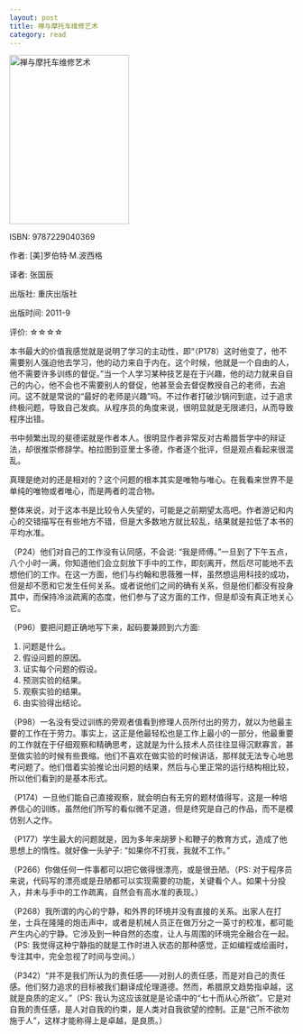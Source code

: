 ```yaml
---
layout: post
title: 禅与摩托车维修艺术
category: read
---
```

<img class="cover" title="9787229040369" src="/images/2012/09/9787229040369-212x300.jpg" alt="禅与摩托车维修艺术" width="212" height="300" />

ISBN: 9787229040369

作者:  [美]罗伯特·M.波西格

译者: 张国辰

出版社: 重庆出版社

出版时间: 2011-9

评价: ☆☆☆☆

本书最大的价值我感觉就是说明了学习的主动性，即“（P178）这时他变了，他不需要别人强迫他去学习，他的动力来自于内在。这个时候，他就是一个自由的人，他不需要许多训练的督促。”当一个人学习某种技艺是在于兴趣，他的动力就来自自己的内心，他不会也不需要别人的督促，他甚至会去督促教授自己的老师，去追问。这不就是常说的“最好的老师是兴趣”吗。不过作者打破沙锅问到底，过于追求终极问题，导致自己发疯。从程序员的角度来说，很明显就是无限递归，从而导致程序出错。

书中频繁出现的斐德诺就是作者本人。很明显作者非常反对古希腊哲学中的辩证法，却很推崇修辞学。柏拉图到亚里士多德，作者逐个批评，但是观点看起来很混乱。

真理是绝对的还是相对的？这个问题的根本其实是唯物与唯心。在我看来世界不是单纯的唯物或者唯心，而是两者的混合物。

整体来说，对于这本书是比较令人失望的，可能是之前期望太高吧。作者游记和内心的交错描写在有些地方不错，但是大多数地方就比较乱，结果就是拉低了本书的平均水准。

（P24）他们对自己的工作没有认同感，不会说: “我是师傅。”一旦到了下午五点，八个小时一满，你知道他们会立刻放下手中的工作，即刻离开，然后尽可能地不去想他们的工作。在这一方面，他们与约翰和思薇雅一样，虽然想运用科技的成功，但是却不愿和它发生任何关系。或者说他们之间的确有关系，但是他们都没有投身其中，而保持冷淡疏离的态度，他们参与了这方面的工作，但是却没有真正地关心它。

（P96）要把问题正确地写下来，起码要兼顾到六方面: 

<ol>
	<li>问题是什么。</li>
	<li>假设问题的原因。</li>
	<li>证实每个问题的假设。</li>
	<li>预测实验的结果。</li>
	<li>观察实验的结果。</li>
	<li>由实验得出结论。</li>
</ol>

（P98）一名没有受过训练的旁观者值看到修理人员所付出的劳力，就以为他最主要的工作在于劳力。事实上，这正是他最轻松也是工作上最小的一部分，他最重要的工作就在于仔细观察和精确思考，这就是为什么技术人员往往显得沉默寡言，甚至做实验的时候有些畏缩。他们不喜欢在做实验的时候讲话，那样就无法专心地思考问题了。他们借着实验推论出问题的结果，然后与心里正常的运行结构相比较，所以他们看到的是基本形式。

（P174）一旦他们能自己直接观察，就会明白有无穷的题材值得写，这是一种培养信心的训练，虽然他们所写的看似微不足道，但是终究是自己的作品，而不是模仿别人之作。

（P177）学生最大的问题就是，因为多年来胡萝卜和鞭子的教育方式，造成了他思想上的惰性。就好像一头驴子: “如果你不打我，我就不工作。”

（P266）你做任何一件事都可以把它做得很漂亮，或是很丑陋。（PS: 对于程序员来说，代码写的漂亮或是丑陋都可以实现需要的功能，关键看个人。如果十分投入，并未与手中的工作疏离，自然会有高水准的表现。）

（P268）我所谓的内心的宁静，和外界的环境并没有直接的关系。出家人在打坐，士兵在隆隆的炮击声中，或者是机械人员正在做万分之一英寸的校准，都可能产生内心的宁静。它涉及到一种自然的态度，让人与周围的环境完全融合在一起。（PS: 我觉得这种宁静指的就是工作时进入状态的那种感觉，正如编程或绘画时，专注其中，完全忽视了时间与空间。）

（P342）“并不是我们所认为的责任感——对别人的责任感，而是对自己的责任感。他们努力追求的目标被我们翻译成伦理道德。然而，希腊原文趋势指卓越，这就是良质的定义。”（PS: 我认为这应该就是是论语中的“七十而从心所欲”。它是对自我的责任感，是人对自我的约束，是人类对自我欲望的控制。正是“己所不欲勿施于人”，这样才能称得上是卓越，是良质。）
